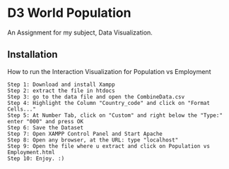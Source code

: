 # D3 World Population

An Assignment for my subject, Data Visualization.

## Installation 

How to run the Interaction Visualization
for Population vs Employment
```
Step 1: Download and install Xampp
Step 2: extract the file in htdocs
Step 3: go to the data file and open the CombineData.csv
Step 4: Highlight the Column "Country_code" and click on "Format Cells..."
Step 5: At Number Tab, click on "Custom" and right below the "Type:" enter "000" and press OK
Step 6: Save the Dataset
Step 7: Open XAMPP Control Panel and Start Apache
Step 8: Open any browser, at the URL: type "localhost"
Step 9: Open the file where u extract and click on Population vs Employment.html
Step 10: Enjoy. :)
```
